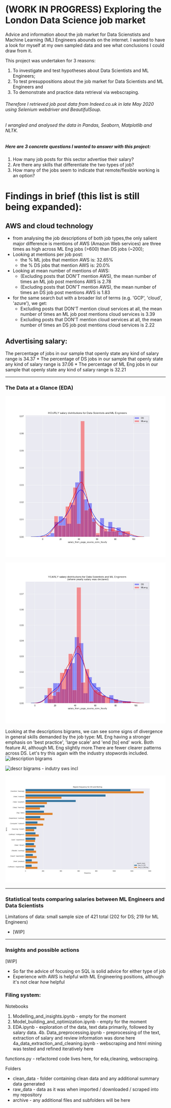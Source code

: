 # (WORK IN PROGRESS) Exploring the London Data Science job market

Advice and information about the job market for Data Scienstists and Machine Learning (ML) Engineers abounds on the internet. 
I wanted to have a look for myself at my own sampled data and see what conclusions I could draw from it.

This project was undertaken for 3 reasons: 
1. To investigate and test hypotheses about Data Scientists and ML Engineers;
2. To test presuppositions about the job market for Data Scientists and ML Engineers and
3. To demonstrate and practice data retrieval via webscraping. 

###### Therefore I retrieved job post data from Indeed.co.uk in late May 2020 using Selenium webdriver and BeautifulSoup. 
###### I wrangled and analysed the data in Pandas, Seaborn, Matplotlib and NLTK. 


##### Here are 3 concrete questions I wanted to answer with this project:
1. How many job posts for this sector advertise their salary?
2. Are there any skills that differentiate the two types of job?
3. How many of the jobs seem to indicate that remote/flexible working is an option?

# Findings in brief (this list is still being expanded):

## AWS and cloud technology
* from analysing the job descriptions of both job types,the only salient major difference is mentions of AWS (Amazon Web services) are three times as high across ML Eng jobs (>600) than DS jobs (~200);
* Looking at mentions per job post:
    * the % ML jobs that mention AWS is:  32.65%
    * the % DS jobs that mention AWS is:  20.0%
* Looking at mean number of mentions of AWS:
    * (Excluding posts that DON'T mention AWS), the mean number of times an ML job post mentions AWS is 2.78
    * (Excluding posts that DON'T mention AWS), the mean number of times an DS job post mentions AWS is 1.83
* for the same search but with a broader list of terms (e.g. 'GCP', 'cloud', 'azure'), we get:
    * Excluding posts that DON'T mention cloud services at all, the mean number of times an ML job post mentions cloud services is 3.39
    * Excluding posts that DON'T mention cloud services at all, the mean number of times an DS job post mentions cloud services is 2.22
    
## Advertising salary:
The percentage of jobs in our sample that openly state any kind of salary range is 34.37
    * The percentage of DS jobs in our sample that openly state any kind of salary range is     37.06
    * The percentage of ML Eng jobs in our sample that openly state any kind of salary range is 32.21


    
_____________________________________________________________________________________________________________________________

### The Data at a Glance (EDA)
![hourly_pay](https://github.com/Ioana-P/MLEng_vs_DScientist_analysis/blob/master/salary_per_hour.jpeg)


![yearly_salary](https://github.com/Ioana-P/MLEng_vs_DScientist_analysis/blob/master/yearly_salary_dist.jpeg)


Looking at the descriptions bigrams, we can see some signs of divergence in general skills demanded by the job type: ML Eng having a stronger emphasis on 'best practice', 'large scale' and 'end [to] end' work. Both feature AI, although ML Eng slightly more.There are fewer clearer patterns across DS. Let's try this again with the industry stopwords included.
![description bigrams](https://github.com/Ioana-P/MLEng_vs_DScientist_analysis/tree/master/acronyms_across_ds_and_ml.jpeg)


![descr bigrams - indutry sws incl](https://github.com/Ioana-P/MLEng_vs_DScientist_analysis/blob/master/fig/acronyms_across_dl_and_ml_wsws.jpeg)


![description bigrams with industry stopwords included](https://github.com/Ioana-P/MLEng_vs_DScientist_analysis/blob/master/bigrams_across_ds_and_ml_nosws.jpeg)
_____________________________________________________________________________________________________________________________

### Statistical tests comparing salaries between ML Engineers and Data Scientists


Limitations of data: small sample size of 421 total (202 for DS; 219 for ML Engineers)

* [WIP]

_____________________________________________________________________________________________________________________________


### Insights and possible actions
[WIP]
* So far the advice of focusing on SQL is solid advice for either type of job
* Experience with AWS is helpful with ML Engineering positions, although it's not clear _how_ helpful


### Filing system:

Notebooks
1. Modelling_and_insights.ipynb - empty for the moment
2. Model_building_and_optimization.ipynb - empty for the moment
3. EDA.ipynb - exploration of the data, text data primarily, followed by salary data.
4b. Data_preprocessing.ipynb - preprocessing of the text, extraction of salary and review information was done here
4a_data_extraction_and_cleaning.ipynb - webscraping and html mining was tested and refined iteratively here

functions.py - refactored code lives here, for eda,cleaning, webscraping.

Folders
* clean_data - folder containing clean data and any additional summary data generated
* raw_data - data as it was when imported / downloaded / scraped into my repository
* archive - any additional files and subfolders will be here

